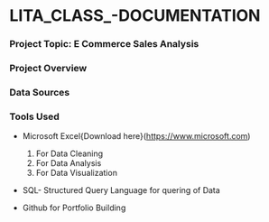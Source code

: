 # LITA_CLASS_-DOCUMENTATION



### Project Topic: E Commerce Sales Analysis



### Project Overview




### Data Sources

### Tools Used
- Microsoft Excel{Download here}(https://www.microsoft.com)
    1. For Data Cleaning
    2. For Data Analysis
    3. For Data Visualization
     
- SQL- Structured Query Language for quering of Data
- Github for Portfolio Building
